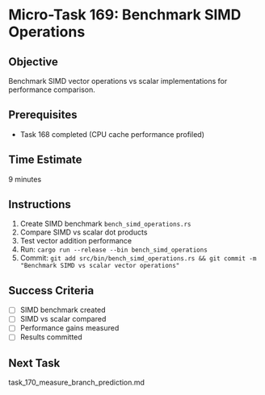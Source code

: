 # Micro-Task 169: Benchmark SIMD Operations

## Objective
Benchmark SIMD vector operations vs scalar implementations for performance comparison.

## Prerequisites
- Task 168 completed (CPU cache performance profiled)

## Time Estimate
9 minutes

## Instructions
1. Create SIMD benchmark `bench_simd_operations.rs`
2. Compare SIMD vs scalar dot products
3. Test vector addition performance
4. Run: `cargo run --release --bin bench_simd_operations`
5. Commit: `git add src/bin/bench_simd_operations.rs && git commit -m "Benchmark SIMD vs scalar vector operations"`

## Success Criteria
- [ ] SIMD benchmark created
- [ ] SIMD vs scalar compared
- [ ] Performance gains measured
- [ ] Results committed

## Next Task
task_170_measure_branch_prediction.md